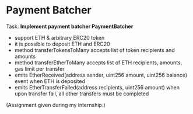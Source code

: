 # Payment Batcher

Task:
**Implement payment batcher PaymentBatcher**

- support ETH & arbitrary ERC20 token
- it is possible to deposit ETH and ERC20
- method transferTokensToMany accepts list of token recipients and amounts
- method transferEtherToMany accepts list of ETH recipients,  amounts, gas limit per transfer
- emits  EtherReceived(address sender, uint256 amount, uint256 balance) event when ETH is deposited
- emits  EtherTransferFailed(address recipients, uint256 amount) when upon transfer fail, all other transfers must be completed

(Assignment given during my internship.)
